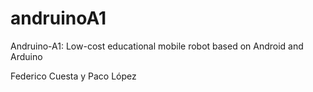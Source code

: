 andruinoA1
==========

Andruino-A1: Low-cost educational mobile robot based on Android and Arduino

Federico Cuesta y Paco López

